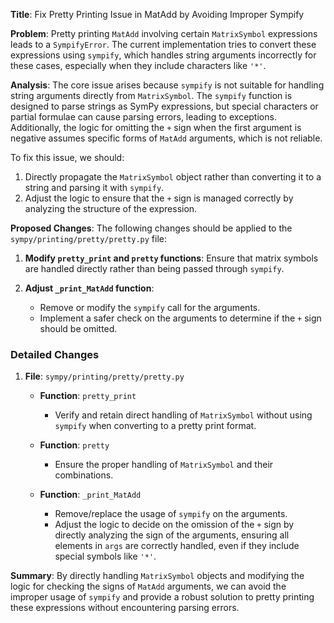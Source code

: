 **Title**: Fix Pretty Printing Issue in MatAdd by Avoiding Improper Sympify

**Problem**: 
Pretty printing `MatAdd` involving certain `MatrixSymbol` expressions leads to a `SympifyError`. The current implementation tries to convert these expressions using `sympify`, which handles string arguments incorrectly for these cases, especially when they include characters like `'*'`.

**Analysis**:
The core issue arises because `sympify` is not suitable for handling string arguments directly from `MatrixSymbol`. The `sympify` function is designed to parse strings as SymPy expressions, but special characters or partial formulae can cause parsing errors, leading to exceptions. Additionally, the logic for omitting the `+` sign when the first argument is negative assumes specific forms of `MatAdd` arguments, which is not reliable.

To fix this issue, we should:
1. Directly propagate the `MatrixSymbol` object rather than converting it to a string and parsing it with `sympify`.
2. Adjust the logic to ensure that the `+` sign is managed correctly by analyzing the structure of the expression.

**Proposed Changes**:
The following changes should be applied to the `sympy/printing/pretty/pretty.py` file:

1. **Modify `pretty_print` and `pretty` functions**: Ensure that matrix symbols are handled directly rather than being passed through `sympify`.
  
2. **Adjust `_print_MatAdd` function**:
   - Remove or modify the `sympify` call for the arguments.
   - Implement a safer check on the arguments to determine if the `+` sign should be omitted.

### Detailed Changes

1. **File**: `sympy/printing/pretty/pretty.py`

   - **Function**: `pretty_print`
     - Verify and retain direct handling of `MatrixSymbol` without using `sympify` when converting to a pretty print format.

   - **Function**: `pretty`
     - Ensure the proper handling of `MatrixSymbol` and their combinations.
  
   - **Function**: `_print_MatAdd`
     - Remove/replace the usage of `sympify` on the arguments.
     - Adjust the logic to decide on the omission of the `+` sign by directly analyzing the sign of the arguments, ensuring all elements in `args` are correctly handled, even if they include special symbols like `'*'`.

**Summary**:
By directly handling `MatrixSymbol` objects and modifying the logic for checking the signs of `MatAdd` arguments, we can avoid the improper usage of `sympify` and provide a robust solution to pretty printing these expressions without encountering parsing errors.